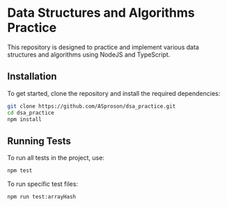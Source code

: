 # Data Structures and Algorithms Practice

This repository is designed to practice and implement various data structures and algorithms using NodeJS and TypeScript.

## Installation

To get started, clone the repository and install the required dependencies:

```sh
git clone https://github.com/ASproson/dsa_practice.git
cd dsa_practice
npm install
```

## Running Tests

To run all tests in the project, use:

```sh
npm test
```

To run specific test files:

```sh
npm run test:arrayHash
```
